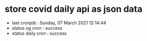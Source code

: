 # store covid daily api as json data

- last cronjob : Sunday, 07 March 2021 12:14:44
- status og cron : success
- status daily cron : success
      
      